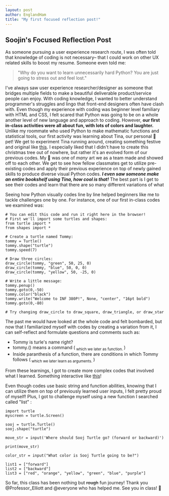 ```yaml
---
layout: post
author: EnglandHam
title: "My first focused reflection post!"
---
```


## Soojin's Focused Reflection Post 

As someone pursuing a user experience research route, I was often told that knowledge of coding is not necessary– that I could work on other UX related skills to boost my resume. Someone even told me: 

>"Why do you want to learn unnecessarily hard Python? You are just going to stress out and feel lost."

I've always saw user experience researcher/designer as someone that bridges multiple fields to make a beautiful deliverable product/service people can enjoy. With coding knowledge, I wanted to better understand programmer's struggles and lingo that front-end designers often have clash with. Even though my experience with coding was beginner level familiary with HTML and CSS, I felt scared that Python was going to be on a whole another level of new language and approach to coding. However, **our first in-class activities were all about fun, with lots of colors and laughter.** Unlike my roommate who used Python to make mathematic functions and statistical tools, our first activity was learning about Tina, our personal 🐢 pet!
We get to experiment Tina running around, creating something festive and original like [this](https://trinket.io/python/07c8de0ad7). I especially liked that I didn't have to create this christmas tree out of nowhere, but rather it's an evolved form of our previous codes. My 🎄 was one of *many* art we as a team made and showed off to each other. We get to see how fellow classmates get to utilize pre-existing codes and apply their previous experience on top of newly gained skills to produce diverse visual Python codes. ***I even saw someone make an entire bookshelf using Tina, how cool is that!*** The best part is I get to see their codes and learn that there are so many different variations of what 

Seeing how Python visually codes line by line helped beginners like me to tackle challenges one by one. For instance, one of our first in-class codes we examined was: 

```
# You can edit this code and run it right here in the browser!
# First we'll import some turtles and shapes: 
from turtle import *
from shapes import *

# Create a turtle named Tommy:
tommy = Turtle()
tommy.shape("turtle")
tommy.speed(7)

# Draw three circles:
draw_circle(tommy, "green", 50, 25, 0)
draw_circle(tommy, "blue", 50, 0, 0)
draw_circle(tommy, "yellow", 50, -25, 0)

# Write a little message:
tommy.penup()
tommy.goto(0,-50)
tommy.color("black")
tommy.write("Welcome to INF 380P!", None, "center", "16pt bold")
tommy.goto(0,-80)

# Try changing draw_circle to draw_square, draw_triangle, or draw_star
```
The past me would have looked at the whole code and felt bombarded, but now that I familiarized myself with codes by creating a variation from it, I can self-reflect and formulate questions and comments such as: 
- Tommy is turle's name right?
- tommy.() means a command (<sub> which we later as function. </sub>)
- Inside paranthesis of a function, there are conditions in which Tommy follows (<sub> which we later learn as arguments. </sub>)

From these learnings, I got to create more complex codes that involved what I learned. Something interactive like [this](https://trinket.io/python/3f6709f629)!

Even though codes use basic string and function abilities, knowing that I can utilize them on top of previously learned user inputs, I felt pretty proud of myself! Plus, I got to challenge myself using a new function I searched called "list" : 
```
import turtle
myscreen = turtle.Screen()

sooj = turtle.Turtle()
sooj.shape("turtle")

move_str = input('Where should Sooj Turtle go? (forward or backward)')

print(move_str)

color_str = input("What color is Sooj Turtle going to be?")

list1 = ["forward"]
list2 = ["backward"]
list3 = ["red", "orange", "yellow", "green", "blue", "purple"]
````

So far, this class has been nothing but ~~rough~~ fun journey! Thank you @Professor_Elliott and @everyone who has helped me. See you in class! 🙂 
